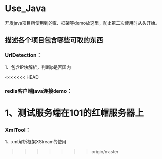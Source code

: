 # Use_Java
开发java项目所使用到的库、框架等demo放这里，防止第二次使用时从头开始。

## 描述各个项目包含哪些可取的东西

### UrlDetection：
1、包含IP块解析，判断ip是否国内

<<<<<<< HEAD
### redis客户端java连接demo：
1、测试服务端在101的红帽服务器上
=======
### XmlTool：
1、xml解析框架XStream的使用
>>>>>>> origin/master
